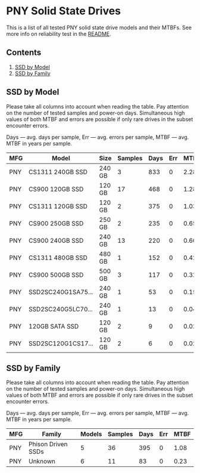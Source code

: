 PNY Solid State Drives
======================

This is a list of all tested PNY solid state drive models and their MTBFs. See
more info on reliability test in the [README](https://github.com/bsdhw/SMART).

Contents
--------

1. [ SSD by Model  ](#ssd-by-model)
2. [ SSD by Family ](#ssd-by-family)

SSD by Model
------------

Please take all columns into account when reading the table. Pay attention on the
number of tested samples and power-on days. Simultaneous high values of both MTBF
and errors are possible if only rare drives in the subset encounter errors.

Days — avg. days per sample,
Err  — avg. errors per sample,
MTBF — avg. MTBF in years per sample.

| MFG       | Model              | Size   | Samples | Days  | Err   | MTBF |
|-----------|--------------------|--------|---------|-------|-------|------|
| PNY       | CS1311 240GB SSD   | 240 GB | 3       | 833   | 0     | 2.28   |
| PNY       | CS900 120GB SSD    | 120 GB | 17      | 468   | 0     | 1.28   |
| PNY       | CS1311 120GB SSD   | 120 GB | 2       | 375   | 0     | 1.03   |
| PNY       | CS900 250GB SSD    | 250 GB | 2       | 235   | 0     | 0.65   |
| PNY       | CS900 240GB SSD    | 240 GB | 13      | 220   | 0     | 0.60   |
| PNY       | CS1311 480GB SSD   | 480 GB | 1       | 152   | 0     | 0.42   |
| PNY       | CS900 500GB SSD    | 500 GB | 3       | 117   | 0     | 0.32   |
| PNY       | SSD2SC240G1SA75... | 240 GB | 1       | 53    | 0     | 0.15   |
| PNY       | SSD2SC240G5LC70... | 240 GB | 1       | 13    | 0     | 0.04   |
| PNY       | 120GB SATA SSD     | 120 GB | 2       | 9     | 0     | 0.02   |
| PNY       | SSD2SC120G1CS17... | 120 GB | 2       | 6     | 0     | 0.02   |

SSD by Family
-------------

Please take all columns into account when reading the table. Pay attention on the
number of tested samples and power-on days. Simultaneous high values of both MTBF
and errors are possible if only rare drives in the subset encounter errors.

Days — avg. days per sample,
Err  — avg. errors per sample,
MTBF — avg. MTBF in years per sample.

| MFG       | Family                 | Models | Samples | Days  | Err   | MTBF |
|-----------|------------------------|--------|---------|-------|-------|------|
| PNY       | Phison Driven SSDs     | 5      | 36      | 395   | 0     | 1.08   |
| PNY       | Unknown                | 6      | 11      | 83    | 0     | 0.23   |
